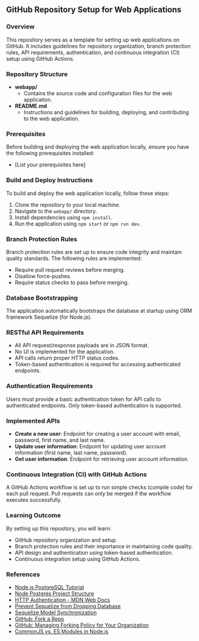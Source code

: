 ## GitHub Repository Setup for Web Applications

### Overview
This repository serves as a template for setting up web applications on GitHub. It includes guidelines for repository organization, branch protection rules, API requirements, authentication, and continuous integration (CI) setup using GitHub Actions.

### Repository Structure
- **webapp/**
  - Contains the source code and configuration files for the web application.
- **README.md**
  - Instructions and guidelines for building, deploying, and contributing to the web application.

### Prerequisites
Before building and deploying the web application locally, ensure you have the following prerequisites installed:
- [List your prerequisites here]

### Build and Deploy Instructions
To build and deploy the web application locally, follow these steps:
1. Clone the repository to your local machine.
2. Navigate to the `webapp/` directory.
3. Install dependencies using `npm install`.
4. Run the application using `npm start` or `npm run dev`.

### Branch Protection Rules
Branch protection rules are set up to ensure code integrity and maintain quality standards. The following rules are implemented:
- Require pull request reviews before merging.
- Disallow force-pushes.
- Require status checks to pass before merging.

### Database Bootstrapping
The application automatically bootstraps the database at startup using ORM framework Sequelize (for Node.js).

### RESTful API Requirements
- All API request/response payloads are in JSON format.
- No UI is implemented for the application.
- API calls return proper HTTP status codes.
- Token-based authentication is required for accessing authenticated endpoints.

### Authentication Requirements
Users must provide a basic authentication token for API calls to authenticated endpoints. Only token-based authentication is supported.

### Implemented APIs
- **Create a new user**: Endpoint for creating a user account with email, password, first name, and last name.
- **Update user information**: Endpoint for updating user account information (first name, last name, password).
- **Get user information**: Endpoint for retrieving user account information.

### Continuous Integration (CI) with GitHub Actions
A GitHub Actions workflow is set up to run simple checks (compile code) for each pull request. Pull requests can only be merged if the workflow executes successfully.

### Learning Outcome
By setting up this repository, you will learn:
- GitHub repository organization and setup.
- Branch protection rules and their importance in maintaining code quality.
- API design and authentication using token-based authentication.
- Continuous integration setup using GitHub Actions.

### References
- [Node.js PostgreSQL Tutorial](https://tinloof.com/blog/how-to-create-manage-a-postgres-database-in-node-js-from-scratch-tutorial)
- [Node Postgres Project Structure](https://node-postgres.com/guides/project-structure)
- [HTTP Authentication - MDN Web Docs](https://developer.mozilla.org/en-US/docs/Web/HTTP/Authentication)
- [Prevent Sequelize from Dropping Database](https://stackoverflow.com/questions/20882230/prevent-sequelize-to-drop-database-in-node-js-app)
- [Sequelize Model Synchronization](https://sequelize.org/docs/v7/models/model-synchronization/)
- [GitHub: Fork a Repo](https://docs.github.com/en/pull-requests/collaborating-with-pull-requests/working-with-forks/fork-a-repo)
- [GitHub: Managing Forking Policy for Your Organization](https://docs.github.com/en/organizations/managing-organization-settings/managing-the-forking-policy-for-your-organization)
- [CommonJS vs. ES Modules in Node.js](https://blog.logrocket.com/commonjs-vs-es-modules-node-js/)
  